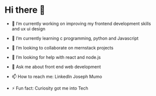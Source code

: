  <h1>Hi there 👋</h1>
 

- 🔭 I’m currently working on improving my frontend development skills and ux ui design

- 🌱 I’m currently learning c programming, python and Javascript
 
- 👯 I’m looking to collaborate on mernstack projects

- 🤔 I’m looking for help with react and node.js

- 💬 Ask me about front end web development

- 📫 How to reach me: LinkedIn Joseph Mumo

- ⚡ Fun fact: Curiosity got me into Tech
